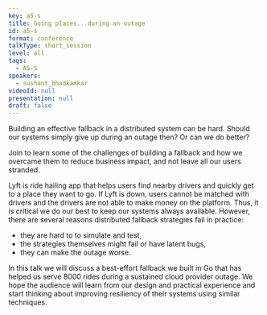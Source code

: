 ```yaml
---
key: a5-s
title: Going places...during an outage
id: a5-s
format: conference
talkType: short_session
level: all
tags:
  - A5-S
speakers:
  - sushant_bhadkamkar
videoId: null
presentation: null
draft: false
---
```

Building an effective fallback in a distributed system can be hard. Should our systems simply give up during an outage then? Or can we do better?

Join to learn some of the challenges of building a fallback and how we overcame them to reduce business impact, and not leave all our users stranded.

Lyft is ride hailing app that helps users find nearby drivers and quickly get to a place they want to go. If Lyft is down, users cannot be matched with drivers and the drivers are not able to make money on the platform. Thus, it is critical we do our best to keep our systems always available.
However, there are several reasons distributed fallback strategies fail in practice:

- they are hard to to simulate and test,
- the strategies themselves might fail or have latent bugs,
- they can make the outage worse.

In this talk we will discuss a best-effort fallback we built in Go that has helped us serve 8000 rides during a sustained cloud provider outage. We hope the audience will learn from our design and practical experience and start thinking about improving resiliency of their systems using similar techniques.
